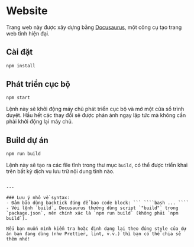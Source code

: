 # Website

Trang web này được xây dựng bằng [Docusaurus](https://docusaurus.io/), một công cụ tạo trang web tĩnh hiện đại.

## Cài đặt

```bash
npm install
```

## Phát triển cục bộ

```bash
npm start
```

Lệnh này sẽ khởi động máy chủ phát triển cục bộ và mở một cửa sổ trình duyệt. Hầu hết các thay đổi sẽ được phản ánh ngay lập tức mà không cần phải khởi động lại máy chủ.

## Build dự án

```bash
npm run build
```

Lệnh này sẽ tạo ra các file tĩnh trong thư mục `build`, có thể được triển khai trên bất kỳ dịch vụ lưu trữ nội dung tĩnh nào.
```

---

### Lưu ý nhỏ về syntax:
- Đảm bảo dùng backtick đúng để bao code block: ``` ````bash ... ````
- Với lệnh `build`, Docusaurus thường dùng script `"build"` trong `package.json`, nên chính xác là `npm run build` (không phải `npm build`).

Nếu bạn muốn mình kiểm tra hoặc định dạng lại theo đúng style của dự án bạn đang dùng (như Prettier, lint, v.v.) thì bạn có thể chia sẻ thêm nhé!